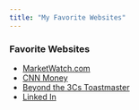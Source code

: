 ```yaml
---
title: "My Favorite Websites"
---
```


### Favorite Websites
* [MarketWatch.com][1]
* [CNN Money][2]
* [Beyond the 3Cs Toastmaster][3]
* [Linked In][4]

[1]: http://www.marketwatch.com "Latest financial news"
[2]: http://www.cnnmoney.com  "Latest financial news"
[3]: http://www.beyondthe3cs.toasmaster.com "Beyond the 3Cs"
[4]: http://www.linkedin.com/in/domrodrigues "Professional social networking website"
           

